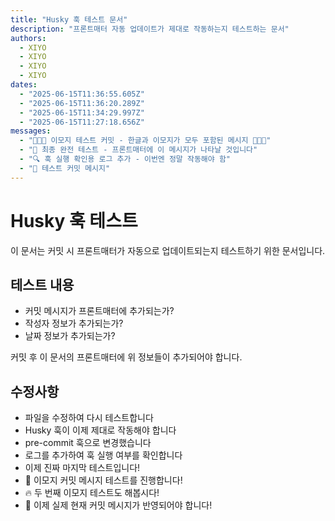 ```yaml
---
title: "Husky 훅 테스트 문서"
description: "프론트매터 자동 업데이트가 제대로 작동하는지 테스트하는 문서"
authors:
  - XIYO
  - XIYO
  - XIYO
  - XIYO
dates:
  - "2025-06-15T11:36:55.605Z"
  - "2025-06-15T11:36:20.289Z"
  - "2025-06-15T11:34:29.997Z"
  - "2025-06-15T11:27:18.656Z"
messages:
  - "🎉🚀✨ 이모지 테스트 커밋 - 한글과 이모지가 모두 포함된 메시지 💯🔥💎"
  - "🚀 최종 완전 테스트 - 프론트매터에 이 메시지가 나타날 것입니다"
  - "🔍 훅 실행 확인용 로그 추가 - 이번엔 정말 작동해야 함"
  - "🧪 테스트 커밋 메시지"
---
```

# Husky 훅 테스트

이 문서는 커밋 시 프론트매터가 자동으로 업데이트되는지 테스트하기 위한 문서입니다.

## 테스트 내용

- 커밋 메시지가 프론트매터에 추가되는가?
- 작성자 정보가 추가되는가?  
- 날짜 정보가 추가되는가?

커밋 후 이 문서의 프론트매터에 위 정보들이 추가되어야 합니다.

## 수정사항

- 파일을 수정하여 다시 테스트합니다
- Husky 훅이 이제 제대로 작동해야 합니다
- pre-commit 훅으로 변경했습니다
- 로그를 추가하여 훅 실행 여부를 확인합니다
- 이제 진짜 마지막 테스트입니다!
- 🎯 이모지 커밋 메시지 테스트를 진행합니다!
- 🔥 두 번째 이모지 테스트도 해봅시다!
- 🎯 이제 실제 현재 커밋 메시지가 반영되어야 합니다!
